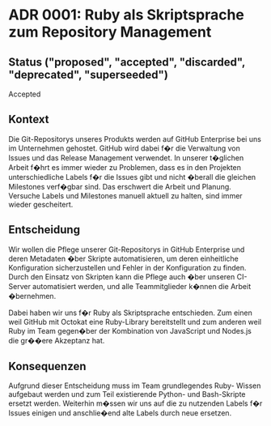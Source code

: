 # ADR 0001: Ruby als Skriptsprache zum Repository Management

## Status ("proposed", "accepted", "discarded", "deprecated", "superseeded")

Accepted

## Kontext

Die Git-Repositorys unseres Produkts werden auf GitHub Enterprise 
bei uns im Unternehmen gehostet. GitHub wird dabei f�r die 
Verwaltung von Issues und das Release Management verwendet. 
In unserer t�glichen Arbeit f�hrt es immer wieder zu Problemen, 
dass es in den Projekten unterschiedliche Labels f�r die Issues 
gibt und nicht �berall die gleichen Milestones verf�gbar sind. 
Das erschwert die Arbeit und Planung. Versuche Labels und 
Milestones manuell aktuell zu halten, sind immer 
wieder gescheitert.

## Entscheidung

Wir wollen die Pflege unserer Git-Repositorys in GitHub Enterprise 
und deren Metadaten �ber Skripte automatisieren, um deren 
einheitliche Konfiguration sicherzustellen und Fehler in der 
Konfiguration zu finden. Durch den Einsatz von Skripten 
kann die Pflege auch �ber unseren CI-Server automatisiert 
werden, und alle Teammitglieder k�nnen die Arbeit �bernehmen.

Dabei haben wir uns f�r Ruby als Skriptsprache entschieden. Zum 
einen weil GitHub mit Octokat eine Ruby-Library bereitstellt und 
zum anderen weil Ruby im Team gegen�ber der Kombination 
von JavaScript und Nodes.js die gr��ere Akzeptanz hat.


## Konsequenzen

Aufgrund dieser Entscheidung muss im Team grundlegendes Ruby-
Wissen aufgebaut werden und zum Teil existierende Python- und 
Bash-Skripte ersetzt werden. Weiterhin m�ssen wir uns auf die zu 
nutzenden Labels  f�r Issues einigen und anschlie�end alte Labels 
durch neue ersetzen.
